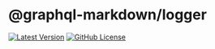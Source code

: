 # @graphql-markdown/logger

[![Latest Version](https://img.shields.io/npm/v/@graphql-markdown/logger?style=flat-square)](https://www.npmjs.com/package/@graphql-markdown/logger)
[![GitHub License](https://img.shields.io/github/license/graphql-markdown/graphql-markdown?style=flat-square)](https://raw.githubusercontent.com/graphql-markdown/graphql-markdown/main/LICENSE)

